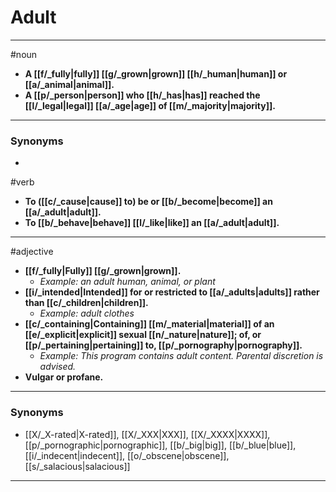 # Adult
---
#noun
- **A [[f/_fully|fully]] [[g/_grown|grown]] [[h/_human|human]] or [[a/_animal|animal]].**
- **A [[p/_person|person]] who [[h/_has|has]] reached the [[l/_legal|legal]] [[a/_age|age]] of [[m/_majority|majority]].**
---
### Synonyms
- 
#verb
- **To ([[c/_cause|cause]] to) be or [[b/_become|become]] an [[a/_adult|adult]].**
- **To [[b/_behave|behave]] [[l/_like|like]] an [[a/_adult|adult]].**
---
#adjective
- **[[f/_fully|Fully]] [[g/_grown|grown]].**
	- _Example: an adult human, animal, or plant_
- **[[i/_intended|Intended]] for or restricted to [[a/_adults|adults]] rather than [[c/_children|children]].**
	- _Example: adult clothes_
- **[[c/_containing|Containing]] [[m/_material|material]] of an [[e/_explicit|explicit]] sexual [[n/_nature|nature]]; of, or [[p/_pertaining|pertaining]] to, [[p/_pornography|pornography]].**
	- _Example: This program contains adult content. Parental discretion is advised._
- **Vulgar or profane.**
---
### Synonyms
- [[X/_X-rated|X-rated]], [[X/_XXX|XXX]], [[X/_XXXX|XXXX]], [[p/_pornographic|pornographic]], [[b/_big|big]], [[b/_blue|blue]], [[i/_indecent|indecent]], [[o/_obscene|obscene]], [[s/_salacious|salacious]]
---
